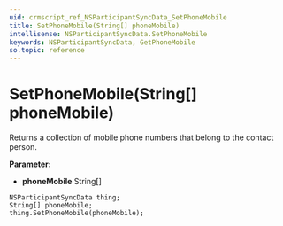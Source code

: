 ```yaml
---
uid: crmscript_ref_NSParticipantSyncData_SetPhoneMobile
title: SetPhoneMobile(String[] phoneMobile)
intellisense: NSParticipantSyncData.SetPhoneMobile
keywords: NSParticipantSyncData, GetPhoneMobile
so.topic: reference
---
```


# SetPhoneMobile(String[] phoneMobile)

Returns a collection of mobile phone numbers that belong to the contact person.

**Parameter:** 
* **phoneMobile** String[]

```crmscript
NSParticipantSyncData thing;
String[] phoneMobile;
thing.SetPhoneMobile(phoneMobile);
```


